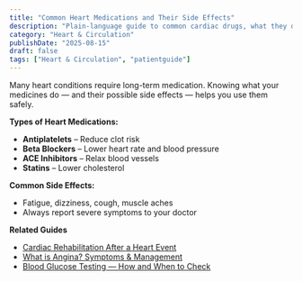 ```yaml
---
title: "Common Heart Medications and Their Side Effects"
description: "Plain‑language guide to common cardiac drugs, what they do, and side effects to watch."
category: "Heart & Circulation"
publishDate: "2025-08-15"
draft: false
tags: ["Heart & Circulation", "patientguide"]
---
```


Many heart conditions require long-term medication. Knowing what your medicines do — and their possible side effects — helps you use them safely.

**Types of Heart Medications:**
- **Antiplatelets** – Reduce clot risk
- **Beta Blockers** – Lower heart rate and blood pressure
- **ACE Inhibitors** – Relax blood vessels
- **Statins** – Lower cholesterol

**Common Side Effects:**
- Fatigue, dizziness, cough, muscle aches
- Always report severe symptoms to your doctor

**Related Guides**
- [Cardiac Rehabilitation After a Heart Event](#)
- [What is Angina? Symptoms & Management](#)
- [Blood Glucose Testing — How and When to Check](#)
